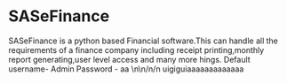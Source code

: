# SASeFinance
SASeFinance is a python based Financial software.This can handle all the requirements of a finance company including receipt printing,monthly report generating,user level access and many more hings.
Default username- Admin
Password - aa
\n\n/n/n
uigiguiaaaaaaaaaaaaa